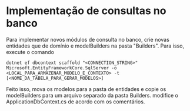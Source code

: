 # Implementação de consultas no banco
Para implementar novos módulos de consulta no banco, crie novas entidades que de domínio e modelBuilders na pasta "Builders". 
Para isso, execute o comando

`dotnet ef dbcontext scaffold "<CONNECTION_STRING>" Microsoft.EntityFrameworkCore.SqlServer -o <LOCAL_PARA_ARMAZENAR_MODELO_E_CONTEXTO> -t [<NOME_DA_TABELA_PARA_GERAR_MODELOS>]`

Feito isso, mova os modelos para a pasta de entidades e copie os modelBuilders para um arquivo separado da pasta Builders. 
modifice o ApplicationDbContext.cs de acordo com os comentários. 